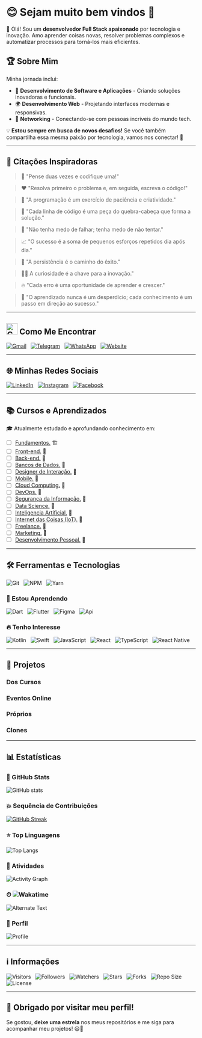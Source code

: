 <!-- Título -->
# &#128522; Sejam muito bem vindos &#128075;

<!-- Introdução -->
&#128075; Olá! Sou um **desenvolvedor Full Stack apaixonado** por tecnologia e inovação. Amo aprender coisas novas, resolver problemas complexos e automatizar processos para torná-los mais eficientes.

## &#127942; Sobre Mim

Minha jornada inclui:

* &#127919; **Desenvolvimento de Software e Aplicações** - Criando soluções inovadoras e funcionais.
* &#127757; **Desenvolvimento Web** - Projetando interfaces modernas e responsivas.
* &#129309; **Networking** - Conectando-se com pessoas incríveis do mundo tech.

&#128161; **Estou sempre em busca de novos desafios!** Se você também compartilha essa mesma paixão por tecnologia, vamos nos conectar! &#128640;

---

<!-- Frases motivacionais -->
## &#128220; Citações Inspiradoras

> &#129504; "Pense duas vezes e codifique uma!"

> &#10084;&#65039; "Resolva primeiro o problema e, em seguida, escreva o código!"

> &#128295; "A programação é um exercício de paciência e criatividade."

> &#129488; "Cada linha de código é uma peça do quebra-cabeça que forma a solução."

> &#127775; "Não tenha medo de falhar; tenha medo de não tentar."

> &#128200; "O sucesso é a soma de pequenos esforços repetidos dia após dia."

> &#128170; "A persistência é o caminho do êxito."

> &#128373;&#8205;&#9794;&#65039; A curiosidade é a chave para a inovação."

> &#128293; "Cada erro é uma oportunidade de aprender e crescer."

> &#127793; "O aprendizado nunca é um desperdício; cada conhecimento é um passo em direção ao sucesso."

---

<!-- Contatos -->
## <img src="https://media.giphy.com/media/7nXBJW6aiB1Zd6MMcv/giphy.gif" width="30" alt="Contatos"> Como Me Encontrar

[![Gmail](https://img.shields.io/badge/Gmail-000fff.svg?style=p&logo=Gmail&logoColor=ffffff&labelColor=800080)](mailto:vanderley.1109+github@gmail.com "E-mail")
&nbsp;
[![Telegram](https://img.shields.io/badge/Telegram-000fff.svg?style=p&logo=Telegram&logoColor=ffffff&labelColor=800080)](https://t.me/Devsgeeknerd "Telegram")
&nbsp;
[![WhatsApp](https://img.shields.io/badge/WhatsApp-000fff.svg?style=p&logo=WhatsApp&logoColor=ffffff&labelColor=800080)](https:// "Em breve!")
&nbsp;
[![Website](https://img.shields.io/badge/Website-000fff.svg?style=p&logo=About.me&logoColor=ffffff&labelColor=800080)](https:// "Em breve!")

---

<!-- Redes sociais para engajamento -->
## &#127760; Minhas Redes Sociais  

[![LinkedIn](https://img.shields.io/badge/LinkedIn-000fff.svg?style=p&logo=LinkedIn&logoColor=ffffff&)](https://www.linkedin.com/in/devsgeeknerd "LinkedIn ")
&nbsp;
[![Instagram](https://img.shields.io/badge/Instagram-000fff.svg?style=p&logo=Instagram&logoColor=ffffff&labelColor=800080)](https://instagram.com/devsgeeknerd "Instagram")
&nbsp;
[![Facebook](https://img.shields.io/badge/Facebook-000fff.svg?style=p&logo=Facebook&logoColor=ffffff&labelColor=800080)](https://facebook.com/Devsgeeknerd "Facebook")

---

## &#128218; Cursos e Aprendizados

&#127891; Atualmente estudado e aprofundando conhecimento em:

* [ ] [Fundamentos.](https://github.com/Devsgeeknerd/cat-fun) &#127959;&#65039;
* [ ] [Front-end.](https://github.com/Devsgeeknerd/cat-fro-end) &#128679;
* [ ] [Back-end.](https://github.com/Devsgeeknerd/cat-bac-end) &#128679;
* [ ] [Bancos de Dados.](https://github.com/Devsgeeknerd/cat-ban-dad) &#128679;
* [ ] [Designer de Interação.](https://github.com/Devsgeeknerd/cat-des-int) &#128679;
* [ ] [Mobile.](https://github.com/Devsgeeknerd/cat-mob) &#128679;
* [ ] [Cloud Computing.](https://github.com/Devsgeeknerd/cat-clo-com) &#128679;
* [ ] [DevOps.](https://github.com/Devsgeeknerd/cat-dev-ops) &#128679;
* [ ] [Segurança da Informação.](https://github.com/Devsgeeknerd/cat-seg-inf) &#128679;
* [ ] [Data Science.](https://github.com/Devsgeeknerd/cat-dat-sci) &#128679;
* [ ] [Inteligencia Artificial.](https://github.com/Devsgeeknerd/cat-int-art) &#128679;
* [ ] [Internet das Coisas (IoT).](https://github.com/Devsgeeknerd/cat-iot) &#128679;
* [ ] [Freelance.](https://github.com/Devsgeeknerd/cat-fre) &#128679;
* [ ] [Marketing.](https://github.com/Devsgeeknerd/cat-mar) &#128679;
* [ ] [Desenvolvimento Pessoal.](https://github.com/Devsgeeknerd/cat-des-pes) &#128679;

---

## &#128736;&#65039; Ferramentas e Tecnologias

![Git](https://img.shields.io/badge/Git-000fff.svg?style=p&logo=Git&logoColor=ffffff&labelColor=800080 "Git")
&nbsp;
![NPM](https://img.shields.io/badge/NPM-000fff.svg?style=p&logo=NPM&logoColor=ffffff&labelColor=800080 "NPM")
&nbsp;
![Yarn](https://img.shields.io/badge/Yarn-000fff.svg?style=p&logo=Yarn&logoColor=ffffff&labelColor=800080 "Yarn")

### &#128214; Estou Aprendendo

![Dart](https://img.shields.io/badge/Dart-000fff.svg?style=p&logo=Dart&logoColor=ffffff&labelColor=800080 "Dart")
&nbsp;
![Flutter](https://img.shields.io/badge/Flutter-000fff.svg?style=p&logo=Flutter&logoColor=ffffff&labelColor=800080 "Flutter")
&nbsp;
![Figma](https://img.shields.io/badge/Figma-000fff.svg?style=p&logo=Figma&logoColor=ffffff&labelColor=800080 "Figma")
&nbsp;
![Api](https://img.shields.io/badge/RESTFul-Api-000fff.svg?style=p&logoColor=ffffff&labelColor=800080 "Api RESTFul")

### &#128293; Tenho Interesse

![Kotlin](https://img.shields.io/badge/Kotlin-000fff.svg?style=p&logo=Kotlin&logoColor=ffffff&labelColor=800080 "Kotlin")
&nbsp;
![Swift](https://img.shields.io/badge/Swift-000fff.svg?style=p&logo=Swift&logoColor=ffffff&labelColor=800080 "Swift")
&nbsp;
![JavaScript](https://img.shields.io/badge/JavaScript-000fff.svg?style=p&logo=JavaScript&logoColor=ffffff&labelColor=800080 "JavaScript")
&nbsp;
![React](https://img.shields.io/badge/React-000fff.svg?style=p&logo=React&logoColor=ffffff&labelColor=800080 "React")
&nbsp;
![TypeScript](https://img.shields.io/badge/TypeScript-000fff.svg?style=p&logo=TypeScript&logoColor=ffffff&labelColor=800080 "TypeScript")
&nbsp;
![React Native](https://img.shields.io/badge/React%20Native-000fff.svg?style=p&logo=React&logoColor=ffffff&labelColor=800080 "React Native")

---

## &#128295; Projetos

### Dos Cursos

### Eventos Online

### Próprios

### Clones

---

## &#128202; Estatísticas

### &#128640; GitHub Stats

![GitHub stats](https://github-readme-stats-2244.vercel.app/api?username=Devsgeeknerd&show=previews,discussions_started,discussions_answered,prs_merged&show_icons=true&rank_icon=percentile&bg_color=DEG,833AB4,FD1D1D,F56040,FCAF45,BC2A8D&title_color=000000&icon_color=ffffff&text_color=262626&include_all_commits=true&count_private=true&cache_seconds=14400&line_height=30&border_radius=12&border_color=fff000&card_with=600&locale=pt-BR&custom_title=Estatísticas%20de%20Paulo%20Vanderley&text_bold=true&ring_color=FAFAFA&number_format=short "Estatísticas")

### &#128165; Sequência de Contribuições

[![GitHub Streak](https://github-readme-streak-stats-2244.vercel.app?user=Devsgeeknerd&theme=github-green-purple&hide_border=true&border_radius=16&locale=pt_BR&short_numbers=true)](https://github.com/Devsgeeknerd)

### &#11088; Top Linguagens

![Top Langs](https://github-readme-stats-2244.vercel.app/api/top-langs/?username=Devsgeeknerd&langs_count=20&title_color=1E90FF&bg_color=FAFAFA&text_color=262626&card_width=300&custom_title=Top%20Linguagens&layout=pie "Top Linguagens")

### &#128197; Atividades

![Activity Graph](https://github-readme-activity-graph.vercel.app/graph?username=Devsgeeknerd&bg_color=FFFFFF&color=1E90FF&line=FFD700&point=FF4500&area=true&area_color=BC2A8D&custom_title=Gráfico%20de%20Atividades%20Diárias "Gráfico de Atividades")

### &#9201; ![Wakatime](https://wakatime.com/badge/user/6e6b48c7-dff5-4c32-98d7-4031bd2a5457.svg?style=default "Wakatime")

![Alternate Text](https://wakatime.com/share/@Devsgeeknerd/77d003db-f2b0-43ab-8038-56c1cb8ccdfd.svg)

### &#128100; Perfil

![Profile](https://github-widgetbox.vercel.app/api/profile?username=Devsgeeknerd&data=repositories,stars&theme=darkmode)

---

<!-- Informações -->
## &#8505; Informações

![Visitors](https://api.visitorbadge.io/api/visitors?path=Devsgeeknerd%2FDevsgeeknerd&label=Visitantes&labelColor=%23700070&labelStyle=none&countColor=%23000fff&style=plastic&color=%23ffffff "Total de Visitantes")
&nbsp;
![Followers](https://img.shields.io/github/followers/Devsgeeknerd?style=p&label=Seguidores&labelColor=800080&color=000fff "Total de Seguidores")
&nbsp;
![Watchers](https://img.shields.io/github/watchers/Devsgeeknerd/Devsgeeknerd?style=p&label=Observadores&labelColor=800080&color=000fff "Total de Observadores")
&nbsp;
![Stars](https://img.shields.io/github/stars/Devsgeeknerd/Devsgeeknerd?style=p&label=Estrelas&labelColor=800080&color=000fff "Total de Estrelas")
&nbsp;
![Forks](https://img.shields.io/github/forks/Devsgeeknerd/Devsgeeknerd?style=p&label=Bifurcações&labelColor=800080&color=000fff "Total de Bifurcações")
&nbsp;
![Repo Size](https://img.shields.io/github/repo-size/Devsgeeknerd/Devsgeeknerd?style=p&label=Tamanho&labelColor=800080&color=000fff "Tamanho do Repositório")
&nbsp;
![License](https://img.shields.io/github/license/Devsgeeknerd/Devsgeeknerd?style=p&label=Licença&labelColor=800080&color=000fff "Licença do Repositório")

---

## &#128227; Obrigado por visitar meu perfil!

Se gostou, **deixe uma estrela** nos meus repositórios e me siga para acompanhar meu projetos! &#128515;&#128640;
